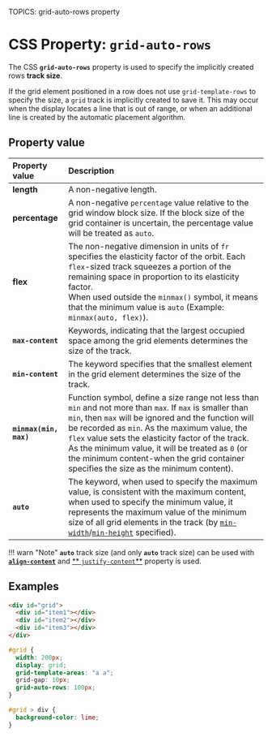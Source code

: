 TOPICS: grid-auto-rows property

# CSS Property: `grid-auto-rows`

The CSS **`grid-auto-rows`** property is used to specify the implicitly created rows **track size**.

If the grid element positioned in a row does not use `grid-template-rows` to specify the size, a `grid`
track is implicitly created to save it. This may occur when the display locates a line that is out of
range, or when an additional line is created by the automatic placement algorithm.

## Property value

| Property value | Description |
| :--- | :--- |
| **length** | A non-negative length. |
| **percentage** | A non-negative `percentage` value relative to the grid window block size. If the block size of the grid container is uncertain, the percentage value will be treated as `auto`. |
| **flex** | The non-negative dimension in units of `fr` specifies the elasticity factor of the orbit. Each `flex`-sized track squeezes a portion of the remaining space in proportion to its elasticity factor. <br>When used outside the `minmax()` symbol, it means that the minimum value is `auto` (Example: `minmax(auto, flex)`). |
| **`max-content`** | Keywords, indicating that the largest occupied space among the grid elements determines the size of the track. |
| **`min-content`** | The keyword specifies that the smallest element in the grid element determines the size of the track. |
| **`minmax(min, max)`** | Function symbol, define a size range not less than `min` and not more than `max`. If `max` is smaller than `min`, then `max` will be ignored and the function will be recorded as `min`. As the maximum value, the `flex` value sets the elasticity factor of the track. As the minimum value, it will be treated as `0` (or the minimum content-when the grid container specifies the size as the minimum content). |
| **`auto`** | The keyword, when used to specify the maximum value, is consistent with the maximum content, when used to specify the minimum value, it represents the maximum value of the minimum size of all grid elements in the track (by [`min-width`](/en/webfrontend/min-width_property)/[`min-height`](/en/webfrontend/min-height_property) specified).|

!!! warn "Note"
    **`auto`** track size (and only **`auto`** track size) can be used with [**`align-content`**](/en/webfrontend/align-content_property)
    and [** `justify-content`**](/en/webfrontend/justify-content_property) property is used.

## Examples

```html
<div id="grid">
  <div id="item1"></div>
  <div id="item2"></div>
  <div id="item3"></div>
</div>
```

```css
#grid {
  width: 200px;
  display: grid;
  grid-template-areas: "a a";
  grid-gap: 10px;
  grid-auto-rows: 100px;
}

#grid > div {
  background-color: lime;
}
```

